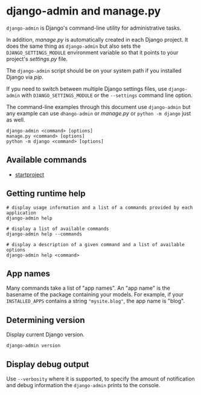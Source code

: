 # django-admin and manage.py

`django-admin` is Django's command-line utility for administrative tasks.

In addition, *manage.py* is automatically created in each Django project. It does the
same thing as `django-admin` but also sets the `DJANGO_SETTINGS_MODULE` environment
variable so that it points to your project's *settings.py* file.

The `django-admin` script should be on your system path if you installed Django via
*pip*.

If ypu need to switch between multiple Django settings files, use `django-admin` with
`DJANGO_SETTINGS_MODULE` or the `--settings` command line option.

The command-line examples through this document use `django-admin` but any example can
use `dhango-admin` or *manage.py* or `python -m django` just as well.

```shell
django-admin <command> [options]
manage.py <command> [options]
python -m django <command> [options]
```

## Available commands

- [startproject](commands/startproject.md)

## Getting runtime help

```shell
# display usage information and a list of a commands provided by each application
django-admin help

# display a list of available commands
django-admin help --commands

# display a description of a given command and a list of available options
django-admin help <command>
```

## App names

Many commands take a list of "app names". An "app name" is the basename of the package
containing your models. For example, if your `INSTALLED_APPS` contains a string
`"mysite.blog"`, the app name is "blog".

## Determining version

Display current Django version.

```shell
django-admin version
```

## Display debug output

Use `--verbosity` where it is supported, to specify the amount of notification and debug
information the `django-admin` prints to the console.
